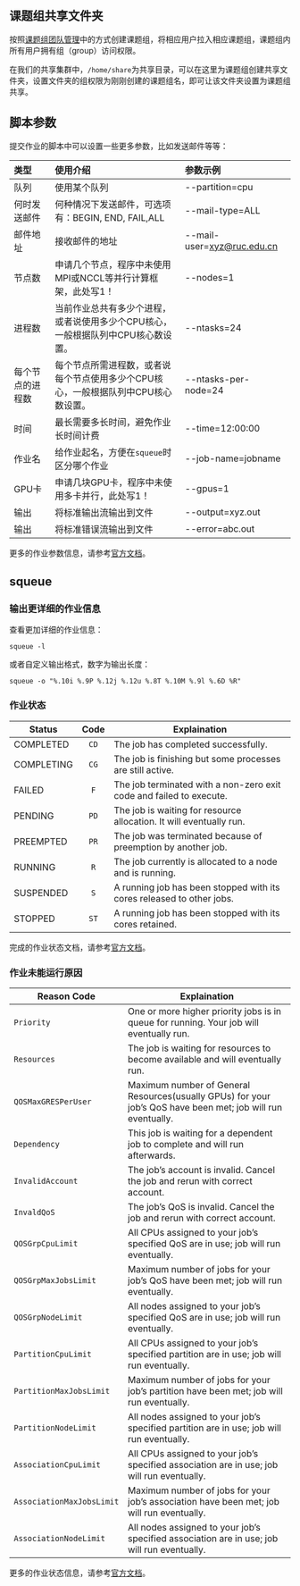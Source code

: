 ## 课题组共享文件夹

按照[课题组团队管理](../manual/project.md)中的方式创建课题组，将相应用户拉入相应课题组，课题组内所有用户拥有组（group）访问权限。

在我们的共享集群中，`/home/share`为共享目录，可以在这里为课题组创建共享文件夹，设置文件夹的组权限为刚刚创建的课题组名，即可让该文件夹设置为课题组共享。

## 脚本参数

提交作业的脚本中可以设置一些更多参数，比如发送邮件等等：

| 类型             | 使用介绍                                     | 参数示例               |
| :----------------- | :-------------------------------------------------- | :------------------------- |
| 队列        | 使用某个队列 | --partition=cpu |
| 何时发送邮件 | 何种情况下发送邮件，可选项有：BEGIN, END, FAIL,ALL | --mail-type=ALL |
| 邮件地址  | 接收邮件的地址      | --mail-user=xyz@ruc.edu.cn |
| 节点数 | 申请几个节点，程序中未使用MPI或NCCL等并行计算框架，此处写1！ | --nodes=1             |
| 进程数 | 当前作业总共有多少个进程，或者说使用多少个CPU核心，一般根据队列中CPU核心数设置。 | --ntasks=24 |
| 每个节点的进程数 | 每个节点所需进程数，或者说每个节点使用多少个CPU核心，一般根据队列中CPU核心数设置。 | --ntasks-per-node=24 |
| 时间   | 最长需要多长时间，避免作业长时间计费 | --time=12:00:00   |
| 作业名        | 给作业起名，方便在`squeue`时区分哪个作业 | --job-name=jobname         |
| GPU卡 | 申请几块GPU卡，程序中未使用多卡并行，此处写1！ | --gpus=1 |
| 输出 | 将标准输出流输出到文件 | --output=xyz.out |
| 输出 | 将标准错误流输出到文件 | --error=abc.out |

更多的作业参数信息，请参考[官方文档](https://slurm.schedmd.com/sbatch.html)。

## squeue

### 输出更详细的作业信息

查看更加详细的作业信息：

```
squeue -l
```

或者自定义输出格式，数字为输出长度：

```
squeue -o "%.10i %.9P %.12j %.12u %.8T %.10M %.9l %.6D %R"
```

### 作业状态

| Status     | Code | Explaination                                                 |
| ---------- | :--: | ------------------------------------------------------------ |
| COMPLETED  | `CD` | The job has completed successfully.                          |
| COMPLETING | `CG` | The job is finishing but some processes are still active.    |
| FAILED     | `F`  | The job terminated with a non-zero exit code and failed to execute. |
| PENDING    | `PD` | The job is waiting for resource allocation. It will eventually run. |
| PREEMPTED  | `PR` | The job was terminated because of preemption by another job. |
| RUNNING    | `R`  | The job currently is allocated to a node and is running.     |
| SUSPENDED  | `S`  | A running job has been stopped with its cores released to other jobs. |
| STOPPED    | `ST` | A running job has been stopped with its cores retained.      |

完成的作业状态文档，请参考[官方文档](https://slurm.schedmd.com/squeue.html#lbAG)。

### 作业未能运行原因

| Reason Code               | Explaination                                                 |
| ------------------------- | ------------------------------------------------------------ |
| `Priority`                | One or more higher priority jobs is in queue for running. Your job will eventually run. |
| `Resources`               | The job is waiting for resources to become available and will eventually run. |
| `QOSMaxGRESPerUser`       | Maximum number of General Resources(usually GPUs) for your job’s QoS have been met; job will run eventually. |
| `Dependency`              | This job is waiting for a dependent job to complete and will run afterwards. |
| `InvalidAccount`          | The job’s account is invalid. Cancel the job and rerun with correct account. |
| `InvaldQoS`               | The job’s QoS is invalid. Cancel the job and rerun with correct account. |
| `QOSGrpCpuLimit`          | All CPUs assigned to your job’s specified QoS are in use; job will run eventually. |
| `QOSGrpMaxJobsLimit`      | Maximum number of jobs for your job’s QoS have been met; job will run eventually. |
| `QOSGrpNodeLimit`         | All nodes assigned to your job’s specified QoS are in use; job will run eventually. |
| `PartitionCpuLimit`       | All CPUs assigned to your job’s specified partition are in use; job will run eventually. |
| `PartitionMaxJobsLimit`   | Maximum number of jobs for your job’s partition have been met; job will run eventually. |
| `PartitionNodeLimit`      | All nodes assigned to your job’s specified partition are in use; job will run eventually. |
| `AssociationCpuLimit`     | All CPUs assigned to your job’s specified association are in use; job will run eventually. |
| `AssociationMaxJobsLimit` | Maximum number of jobs for your job’s association have been met; job will run eventually. |
| `AssociationNodeLimit`    | All nodes assigned to your job’s specified association are in use; job will run eventually. |

更多的作业状态信息，请参考[官方文档](https://slurm.schedmd.com/squeue.html#lbAF)。

